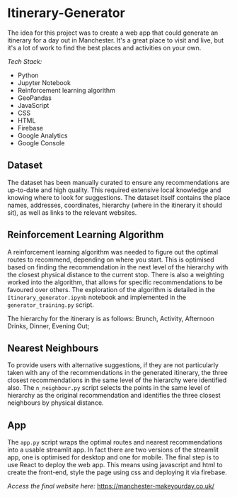 # Itinerary-Generator

The idea for this project was to create a web app that could generate an itinerary for a day out in Manchester. It's a great place to visit and live, but it's a lot of work to find the best places and activities on your own.

*Tech Stack:*

- Python
- Jupyter Notebook
- Reinforcement learning algorithm
- GeoPandas
- JavaScript
- CSS
- HTML
- Firebase
- Google Analytics
- Google Console

## Dataset

The dataset has been manually curated to ensure any recommendations are up-to-date and high quality. This required extensive local knowledge and knowing where to look for suggestions. The dataset itself contains the place names, addresses, coordinates, hierarchy (where in the itinerary it should sit), as well as links to the relevant websites.

## Reinforcement Learning Algorithm

A reinforcement learning algorithm was needed to figure out the optimal routes to recommend, depending on where you start. This is optimised based on finding the recommendation in the next level of the hierarchy with the closest physical distance to the current stop. There is also a weighting worked into the algorithm, that allows for specific recommendations to be favoured over others. The exploration of the algorithm is detailed in the `Itinerary_generator.ipynb` notebook and implemented in the `generator_training.py` script.

The hierarchy for the itinerary is as follows: Brunch, Activity, Afternoon Drinks, Dinner, Evening Out;

## Nearest Neighbours

To provide users with alternative suggestions, if they are not particularly taken with any of the recommendations in the generated itinerary, the three closest recommendations in the same level of the hierarchy were identified also. The `n_neighbour.py` script selects the points in the same level of hierarchy as the original recommendation and identifies the three closest neighbours by physical distance.

## App

The `app.py` script wraps the optimal routes and nearest recommendations into a usable streamlit app. In fact there are two versions of the streamlit app, one is optimised for desktop and one for mobile. The final step is to use React to deploy the web app. This means using javascript and html to create the front-end, style the page using css and deploying it via firebase.

*Access the final website here:* https://manchester-makeyourday.co.uk/
